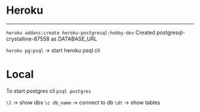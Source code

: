 
# Heroku 
---------
`heroku addons:create heroku-postgresql:hobby-dev`
Created postgresql-crystalline-87558 as DATABASE_URL

`heroku pg:psql` -> start heroku psql cli 

# Local
To start postgres cli 
`psql postgres`

`\l` -> show dbs 
`\c db_name` -> connect to db 
`\dt` -> show tables 


